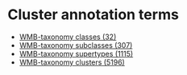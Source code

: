 # Cluster annotation terms

* [WMB-taxonomy classes (32)](WMB-taxonomy_cluster_annotation_classes.html)
* [WMB-taxonomy subclasses (307)](WMB-taxonomy_cluster_annotation_subclasses.html)
* [WMB-taxonomy supertypes (1115)](WMB-taxonomy_cluster_annotation_supertypes.html)
* [WMB-taxonomy clusters (5196)](WMB-taxonomy_cluster_annotation_clusters.html)